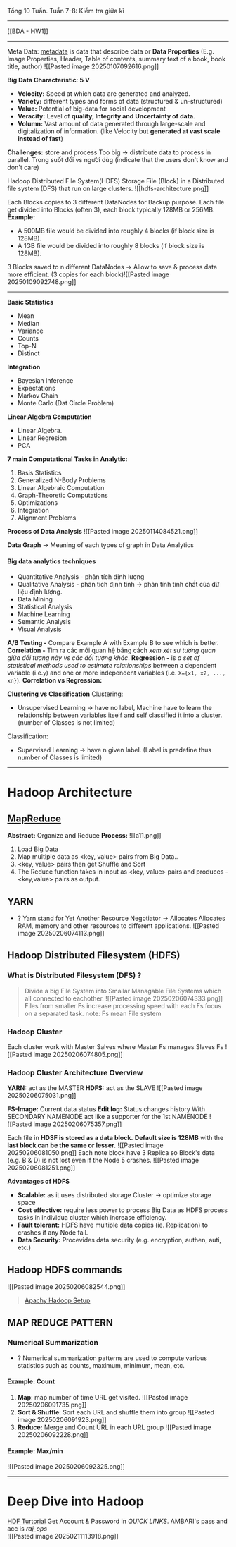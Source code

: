 
Tổng 10 Tuần.
Tuần 7-8: Kiểm tra giữa kì

---
[[BDA - HW1]]

---

Meta Data: [metadata](https://dataedo.com/kb/data-glossary/what-is-metadata) is data that describe data or **Data Properties** (E.g. Image Properties, Header, Table of contents, summary text of a book, book title, author)
![[Pasted image 20250107092616.png]]

**Big Data Characteristic**: **5 V**
+ **Velocity:** Speed at which data are generated and analyzed.
+ **Variety:** different types and forms of data (structured & un-structured)
+ **Value:** Potential of big-data for social development 
+ **Veracity:** Level of **quality, Integrity and Uncertainty of data**. 
+ **Volumn:** Vast amount of data generated through large-scale and digitalization of information. (like Velocity but **generated at vast scale instead of fast**) 

**Challenges:** store and process 
Too big -> distribute data to process in parallel. 
Trong suốt đối vs người dùg (indicate that the users don't know and don't care)

Hadoop Distributed FIle System(HDFS)
	Storage File (Block) in a Distributed file system (DFS) that run on large clusters. ![[hdfs-architecture.png]]

Each Blocks copies to 3 different DataNodes for Backup purpose.
Each file get divided into Blocks (often 3), each block typically 128MB or 256MB.
**Example:** 
+ A 500MB file would be divided into roughly 4 blocks (if block size is 128MB).
+ A 1GB file would be divided into roughly 8 blocks (if block size is 128MB).

3 Blocks saved to n different DataNodes -> Allow to save & process data more efficient. (3 copies for each block)![[Pasted image 20250109092748.png]]

---

**Basic Statistics**
- Mean
- Median
- Variance
- Counts
- Top-N
- Distinct

**Integration**
+ Bayesian Inference
+ Expectations
+ Markov Chain
+ Monte Carlo (Dat Circle Problem)

**Linear Algebra Computation**
+ Linear Algebra.
+ Linear Regresion
+ PCA

**7 main Computational Tasks in Analytic:**
1) Basis Statistics
2) Generalized N-Body Problems
3) Linear Algebraic Computation
4) Graph-Theoretic Computations
5) Optimizations
6) Integration 
7) Alignment Problems

**Process of Data Analysis**
![[Pasted image 20250114084521.png]]

**Data Graph** 
-> Meaning of each types of graph in Data Analytics

#### Big data analytics techniques
+ Quantitative Analysis - phân tích định lượng 
+ Qualitative Analysis - phân tích định tính -> phân tính tính chất của dữ liệu định lượng. 
+ Data Mining
+ Statistical Analysis
+ Machine Learning
+ Semantic Analysis
+ Visual Analysis

**A/B Testing -** Compare Example A with Example B to see which is better. 
**Correlation -** Tìm ra các mối quan hệ bằng cách *xem xét sự tương quan giữa đối tượng này vs các đối tượng khác*. 
**Regression -** is _a set of statistical methods used to estimate relationships_ between a dependent variable (i.e.`y`) and one or more independent variables (i.e. `X={x1, x2, ..., xn}`).
**Correlation vs Regression:** 

**Clustering vs Classification**
Clustering: 
+ Unsupervised Learning -> have no label, Machine have to learn the relationship between variables itself and self classified it into a cluster. (number of Classes is not limited)

Classification:
+ Supervised Learning -> have n given label. (Label is predefine thus number of Classes is limited) 

---
# Hadoop Architecture

## [MapReduce](https://www.todaysoftmag.com/article/1358/hadoop-mapreduce-deep-diving-and-tuning)
**Abstract:** Organize and Reduce 
**Process:**
![[a11.png]]
1) Load Big Data
2) Map multiple data as <key, value> pairs from Big Data..
3) <key, value> pairs then get Shuffle and Sort 
4) The Reduce function takes in input as <key, value> pairs and produces - <key,value> pairs as output.

## YARN
+ ? Yarn stand for Yet Another Resource Negotiator
-> Allocates Allocates RAM, memory and other resources to different applications. 
![[Pasted image 20250206074113.png]]

## Hadoop Distributed Filesystem (HDFS)
### What is Distributed Filesystem (DFS) ?
> Divide a big File System into Smallar Managable File Systems which all connected to eachother. 
![[Pasted image 20250206074333.png]]
>Files from smaller Fs increase processing speed with each Fs focus on a separated task. 
	note: Fs mean File system

### Hadoop Cluster
Each cluster work with Master Salves where Master Fs manages Slaves Fs
![[Pasted image 20250206074805.png]]

### Hadoop Cluster Architecture Overview
**YARN:** act as the MASTER
**HDFS:** act as the SLAVE
![[Pasted image 20250206075031.png]]

**FS-Image:** Current data status
**Edit log:** Status changes history
With SECONDARY NAMENODE act like a supporter for the 1st NAMENODE
![[Pasted image 20250206075357.png]]

Each file in **HDSF is stored as a data block.** **Default size is 128MB** with the **last block can be the same or lesser.** 
![[Pasted image 20250206081050.png]]
Each note block have 3 Replica so Block's data (e.g. B & D) is not lost even if the Node 5 crashes. 
![[Pasted image 20250206081251.png]]

**Advantages of HDFS**
+ **Scalable:** as it uses distributed storage
	Cluster -> optimize storage space
+ **Cost effective:** require less power to process Big Data as HDFS process tasks in individua cluster which increase efficiency.
+ **Fault tolerant:** HDFS have multiple data copies (ie. Replication) to crashes if any Node fail.
+ **Data Security:** Procevides data security (e.g. encryption, authen, auti, etc.)

## Hadoop HDFS commands
![[Pasted image 20250206082544.png]]
>[Apachy Hadoop Setup](https://topdev.com.vn/d/271-apache-hadoop-la-gi-cach-xay-dung-apache-hadoop-va-code-java-voi-no)

## MAP REDUCE PATTERN

### Numerical Summarization 
+ ? Numerical summarization patterns are used to compute various statistics such as counts, maximum, minimum, mean, etc.

#### Example: Count
1) **Map**: map number of time URL get visited. ![[Pasted image 20250206091735.png]]
2) **Sort & Shuffle**: Sort each URL and shuffle them into group 
	![[Pasted image 20250206091923.png]]
3) **Reduce:** Merge and Count URL in each URL group ![[Pasted image 20250206092228.png]]

#### Example: Max/min
![[Pasted image 20250206092325.png]]

---
# Deep Dive into Hadoop

[HDF Turtorial](https://www.cloudera.com/services-and-support/tutorials.html)
Get Account & Password in *QUICK LINKS*. AMBARI's pass and acc is *raj_ops*    
![[Pasted image 20250211113918.png]]




